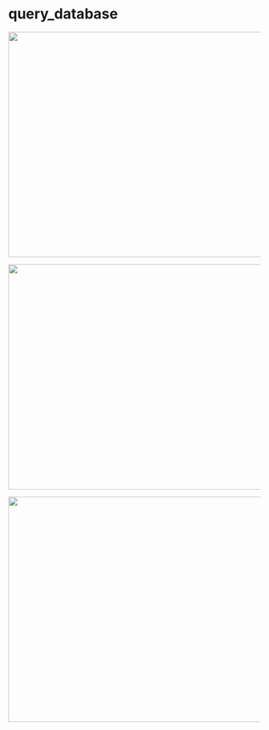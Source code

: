 # query_database

<p align="center">
  <img src="https://user-images.githubusercontent.com/102926017/235329057-c88e51a0-e5ab-47c2-89d0-a29c0ad059e8.png" align="center" width="800" height="450">
</p>

<p align="center">
  <img src="https://user-images.githubusercontent.com/102926017/235329055-3a82bf90-c9e1-4928-a0c0-a1606731567f.png" align="center" width="800" height="450">
</p>


<p align="center">
  <img src="https://user-images.githubusercontent.com/102926017/235329053-5919d2c6-39ae-46d0-b0a0-da97bbeabb60.png" align="center" width="800" height="450">
</p>
